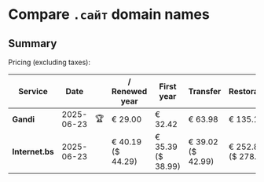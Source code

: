 # Compare `.сайт` domain names

## Summary

Pricing (excluding taxes):

| Service | Date |  | / Renewed year | First year | Transfer | Restoration |
|--|--|--|--|--|--|--|
| **Gandi** | 2025-06-23 | 🏆 | € 29.00 | € 32.42 | € 63.98 | € 135.14 |
| **Internet.bs** | 2025-06-23 |  | € 40.19<br>($ 44.29) | € 35.39<br>($ 38.99) | € 39.02<br>($ 42.99) | € 252.85<br>($ 278.59) |
